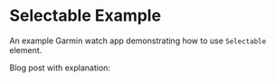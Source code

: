 # Selectable Example

An example Garmin watch app demonstrating how to use `Selectable` element.

Blog post with explanation: 